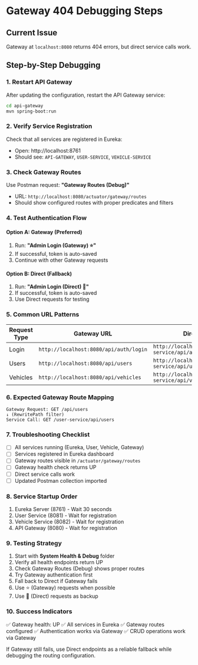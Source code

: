 # Gateway 404 Debugging Steps

## Current Issue
Gateway at `localhost:8080` returns 404 errors, but direct service calls work.

## Step-by-Step Debugging

### 1. **Restart API Gateway**
After updating the configuration, restart the API Gateway service:
```bash
cd api-gateway
mvn spring-boot:run
```

### 2. **Verify Service Registration**
Check that all services are registered in Eureka:
- Open: http://localhost:8761
- Should see: `API-GATEWAY`, `USER-SERVICE`, `VEHICLE-SERVICE`

### 3. **Check Gateway Routes**
Use Postman request: **"Gateway Routes (Debug)"**
- URL: `http://localhost:8080/actuator/gateway/routes`
- Should show configured routes with proper predicates and filters

### 4. **Test Authentication Flow**

#### Option A: Gateway (Preferred)
1. Run: **"Admin Login (Gateway) ⭐"**
2. If successful, token is auto-saved
3. Continue with other Gateway requests

#### Option B: Direct (Fallback)
1. Run: **"Admin Login (Direct) 🔄"**
2. If successful, token is auto-saved
3. Use Direct requests for testing

### 5. **Common URL Patterns**

| Request Type | Gateway URL | Direct URL |
|-------------|-------------|------------|
| Login | `http://localhost:8080/api/auth/login` | `http://localhost:8081/user-service/api/auth/login` |
| Users | `http://localhost:8080/api/users` | `http://localhost:8081/user-service/api/users` |
| Vehicles | `http://localhost:8080/api/vehicles` | `http://localhost:8082/vehicle-service/api/vehicles` |

### 6. **Expected Gateway Route Mapping**

```
Gateway Request: GET /api/users
↓ (RewritePath filter)
Service Call: GET /user-service/api/users
```

### 7. **Troubleshooting Checklist**

- [ ] All services running (Eureka, User, Vehicle, Gateway)
- [ ] Services registered in Eureka dashboard
- [ ] Gateway routes visible in `/actuator/gateway/routes`
- [ ] Gateway health check returns UP
- [ ] Direct service calls work
- [ ] Updated Postman collection imported

### 8. **Service Startup Order**
1. Eureka Server (8761) - Wait 30 seconds
2. User Service (8081) - Wait for registration
3. Vehicle Service (8082) - Wait for registration  
4. API Gateway (8080) - Wait for registration

### 9. **Testing Strategy**
1. Start with **System Health & Debug** folder
2. Verify all health endpoints return UP
3. Check Gateway Routes (Debug) shows proper routes
4. Try Gateway authentication first
5. Fall back to Direct if Gateway fails
6. Use ⭐ (Gateway) requests when possible
7. Use 🔄 (Direct) requests as backup

### 10. **Success Indicators**
✅ Gateway health: UP
✅ All services in Eureka
✅ Gateway routes configured
✅ Authentication works via Gateway
✅ CRUD operations work via Gateway

If Gateway still fails, use Direct endpoints as a reliable fallback while debugging the routing configuration.